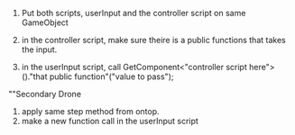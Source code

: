 

1. Put both scripts, userInput and the controller script on same GameObject

2. in the controller script, make sure theire is a public functions that takes the input.

3. in the userInput script, call GetComponent<"controller script here">()."that public function"("value to pass");






""Secondary Drone
1. apply same step method from ontop. 
2. make a new function call in the userInput script 